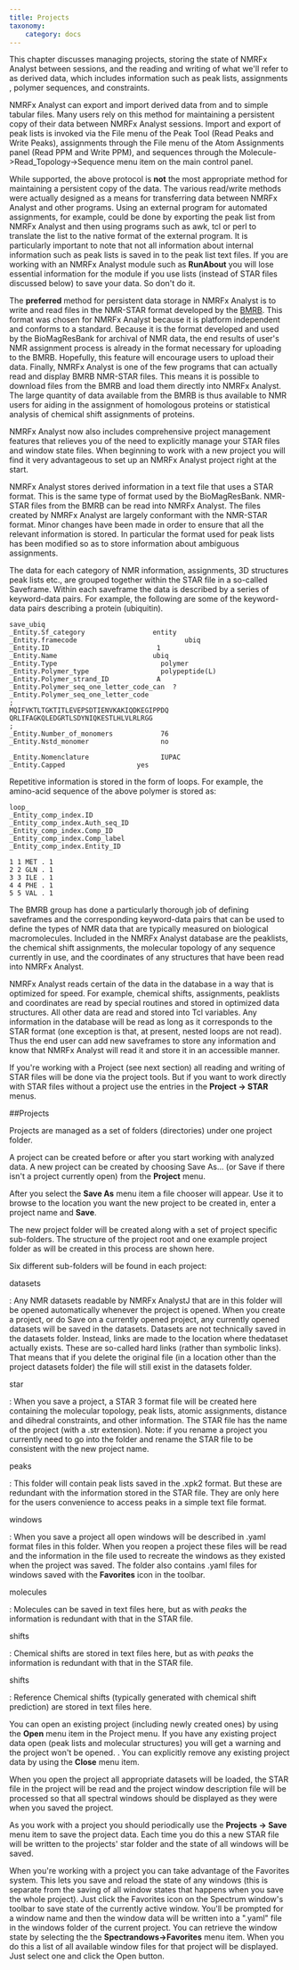 ```yaml
---
title: Projects
taxonomy:
    category: docs
---
```



This chapter discusses managing projects, storing the state of NMRFx Analyst between sessions, and the reading and writing of what we'll refer to as derived data, which includes information such as peak lists, assignments , polymer sequences, and constraints.

NMRFx Analyst can export and import derived data from and to simple tabular files. Many users rely on this method for maintaining a persistent copy of their data between NMRFx Analyst sessions. Import and export of peak lists is invoked via the File menu of the Peak Tool (Read Peaks and Write Peaks), assignments through the File menu of the Atom Assignments panel (Read PPM and Write PPM), and sequences through the Molecule-\>Read\_Topology-\>Sequence menu item on the main control
panel.

While supported, the above protocol is **not** the most appropriate method for maintaining a persistent copy of the data. The various read/write methods were actually designed as a means for transferring data between NMRFx Analyst and other programs. Using an external program for automated assignments, for example, could be done by exporting the peak list from NMRFx Analyst and then using programs such as awk, tcl or perl to translate the list to the native format of the external program. It is particularly important to note that not all information about internal information such as peak lists is saved in to the peak list text files.  If you are working with an NMRFx Analyst module such as **RunAbout** you will lose essential information for the module if you use lists (instead of STAR files discussed below) to save your data. So don't do it.

The **preferred** method for persistent data storage in NMRFx Analyst is to write and read files in the NMR-STAR format developed by the [BMRB](http://www.bmrb.io).  This format was chosen for NMRFx Analyst because it is platform independent and conforms to a standard. Because it is the format developed and used by the BioMagResBank for archival of NMR data, the end results of user's NMR assignment process is already in the format necessary for uploading to the BMRB. Hopefully, this feature will encourage users to upload their data. Finally, NMRFx Analyst is one of the few programs that can actually read and display BMRB NMR-STAR files. This means it is possible to download files from the BMRB and load them directly into NMRFx Analyst. The large quantity of data available from the BMRB is thus available to NMR users for aiding in the assignment of homologous proteins or statistical analysis of chemical shift assignments of proteins.

NMRFx Analyst now also includes comprehensive project management features that relieves you of the need to explicitly manage your STAR files and window state files. When beginning to work with a new project you will find it very advantageous to set up an NMRFx Analyst project right at the start.

NMRFx Analyst stores derived information in a text file that uses a STAR format. This is the same type of format used by the BioMagResBank. NMR-STAR files from the BMRB can be read into NMRFx Analyst.  The files created by NMRFx Analyst are largely conformant with the NMR-STAR format. Minor changes have been made in order to ensure that all the relevant information is stored. In particular the format used for peak lists has been modified so as to store information about ambiguous assignments. 

The data for each category of NMR information, assignments, 3D structures peak lists etc., are grouped together within the STAR file in a so-called Saveframe. Within each saveframe the data is described by a series of keyword-data pairs. For example, the following are some of the keyword-data pairs describing a protein (ubiquitin).

    save_ubiq
    _Entity.Sf_category                 entity
    _Entity.framecode                           ubiq
    _Entity.ID                           1
    _Entity.Name                        ubiq
    _Entity.Type                          polymer
    _Entity.Polymer_type                  polypeptide(L)
    _Entity.Polymer_strand_ID            A
    _Entity.Polymer_seq_one_letter_code_can  ?
    _Entity.Polymer_seq_one_letter_code
    ;
    MQIFVKTLTGKTITLEVEPSDTIENVKAKIQDKEGIPPDQ
    QRLIFAGKQLEDGRTLSDYNIQKESTLHLVLRLRGG
    ;
    _Entity.Number_of_monomers            76
    _Entity.Nstd_monomer                  no
    
    _Entity.Nomenclature                  IUPAC
    _Entity.Capped                  yes

Repetitive information is stored in the form of loops. For example, the amino-acid sequence of the above polymer is stored as:

    loop_
    _Entity_comp_index.ID
    _Entity_comp_index.Auth_seq_ID
    _Entity_comp_index.Comp_ID
    _Entity_comp_index.Comp_label
    _Entity_comp_index.Entity_ID

    1 1 MET . 1
    2 2 GLN . 1
    3 3 ILE . 1
    4 4 PHE . 1
    5 5 VAL . 1

The BMRB group has done a particularly thorough job of defining saveframes and the corresponding keyword-data pairs that can be used to define the types of NMR data that are typically measured on biological macromolecules. Included in the NMRFx Analyst database are the peaklists, the chemical shift assignments, the molecular topology of any sequence currently in use, and the coordinates of any structures that have been read into NMRFx Analyst.

NMRFx Analyst reads certain of the data in the database in a way that is optimized for speed. For example, chemical shifts, assignments, peaklists and coordinates are read by special routines and stored in optimized data structures. All other data are read and stored into Tcl variables. Any information in the database will be read as long as it corresponds to the STAR format (one exception is that, at present, nested loops are not read). Thus the end user can add new saveframes to store any information and know that NMRFx Analyst will read it and store it in an accessible manner.


If you're working with a Project (see next section) all reading and writing of STAR files will be done via the project tools. But if you want to work directly with STAR files without a project use the entries in the **Project -> STAR** menus. 

##Projects

Projects are managed as a set of folders (directories) under one project folder.

A project can be created before or after you start working with analyzed data.  A new project can be created by choosing Save As... (or Save if there isn't a project currently open)  from the **Project** menu.


After you select the **Save As** menu item a file chooser will appear.  Use it to browse to the location you want the new project to be created in, enter a project name and **Save**.

The new project folder will be created along with a set of project specific sub-folders. The structure of the project root and one example project folder as will be created in this process are shown here.

Six different sub-folders will be found in each project:

datasets

:   Any NMR datasets readable by NMRFx AnalystJ that are in this folder will
    be opened automatically whenever the project is opened.  When you create a project, or do Save on a currently opened project, any currently opened datasets will be saved in the datasets.  Datasets are not technically saved in the datasets folder.  Instead, links are made to the location where thedataset actually exists.  These are so-called hard links (rather than symbolic links).  That means that if you delete the original file (in a location other than the project datasets folder) the file will still exist in the datasets folder.

star

:   When you save a project, a STAR 3 format file will be created here containing the molecular topology, peak lists, atomic assignments, distance and dihedral constraints, and other information. The STAR file has the name of the project (with a .str extension).  Note: if you rename a project you currently need to go into the folder and rename the STAR file to be consistent with the new project name.

peaks

:   This folder will contain peak lists saved in the .xpk2 format.  But these are redundant with the information stored in the STAR file.  They are only here for the users convenience to access peaks in a simple text file format.

windows

:   When you save a project all open windows will be described in .yaml format files in this folder.  When you reopen a project these files will be read and the information in the file used to recreate the windows as they existed when the project was saved.  The folder also contains .yaml files for windows saved with the **Favorites** icon in the toolbar.

molecules

:   Molecules can be saved in text files here, but as with *peaks* the information is redundant with that in the STAR file.

shifts

:   Chemical shifts are stored in text files here, but as with *peaks* the information is redundant with that in the STAR file.

shifts

:   Reference Chemical shifts (typically generated with chemical shift prediction) are stored in text files here.


You can open an existing project (including newly created ones) by using the **Open** menu item in the Project menu.  If you have any existing project data open (peak lists and molecular structures) you will get a warning and the project won't be opened. . You can explicitly remove any existing project data by using the **Close** menu item. 

When you open the project all appropriate datasets will be loaded, the STAR file in the project will be read and the project window description file will be processed so that all spectral windows should be displayed as they were when you saved the project.

As you work with a project you should periodically use the **Projects -> Save** menu item to save the project data. Each time you do this a new STAR file will be written to the projects' star folder and the state of all windows will be saved.

When you're working with a project you can take advantage of the Favorites system. This lets you save and reload the state of any windows (this is separate from the saving of all window states that happens when you save the whole project). Just click the
Favorites icon on the Spectrum window's toolbar to save state of the currently active window. You'll
be prompted for a window name and then the window data will be written
into a ".yaml" file in the windows folder of the current project. You can
retrieve the window state by selecting the the **Spectrandows->Favorites** menu item. When you do this a list of all available window files for that project will be displayed. Just select one and click the Open button.
